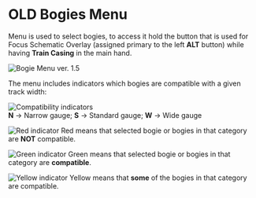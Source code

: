 # OLD Bogies Menu
Menu is used to select bogies, to access it hold the button that is used for Focus Schematic Overlay (assigned primary to the left **ALT** button) while having **Train Casing** in the main hand.

![Bogie Menu ver. 1.5](https://github.com/StarFluxie/Images-archive/assets/140427286/8d4b6598-45c7-4492-a432-e2391ea820cf)

The menu includes indicators which bogies are compatible with a given track width:

![Compatibility  indicators](https://github.com/StarFluxie/Images-archive/assets/140427286/c35441bb-26f6-4cd8-b44c-d99b382ed20c)  
**N** -> Narrow gauge; **S** -> Standard gauge; **W** -> Wide gauge

![Red indicator](https://github.com/StarFluxie/Images-archive/assets/140427286/f1a187ad-aa9b-4c21-bf32-198b18319116)
Red means that selected bogie or bogies in that category are **NOT** compatible.

![Green indicator](https://github.com/StarFluxie/Images-archive/assets/140427286/0d659e31-75a6-4a90-b825-92883774dc3e)
Green means that selected bogie or bogies in that category are **compatible**.

![Yellow indicator](https://github.com/StarFluxie/Images-archive/assets/140427286/ec0e4900-d6ce-44dd-9456-50f758985a54)
Yellow means that **some** of the bogies in that category are compatible.
